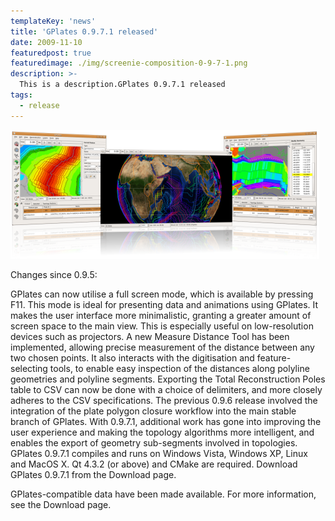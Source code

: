 ```yaml
---
templateKey: 'news'
title: 'GPlates 0.9.7.1 released'
date: 2009-11-10
featuredpost: true
featuredimage: ./img/screenie-composition-0-9-7-1.png
description: >-
  This is a description.GPlates 0.9.7.1 released
tags:
  - release
---
```


![GPlates 0.9.7.1 released](./img/screenie-composition-0-9-7-1.png)

Changes since 0.9.5:

GPlates can now utilise a full screen mode, which is available by pressing F11. This mode is ideal for presenting data and animations using GPlates. It makes the user interface more minimalistic, granting a greater amount of screen space to the main view. This is especially useful on low-resolution devices such as projectors.
A new Measure Distance Tool has been implemented, allowing precise measurement of the distance between any two chosen points. It also interacts with the digitisation and feature-selecting tools, to enable easy inspection of the distances along polyline geometries and polyline segments.
Exporting the Total Reconstruction Poles table to CSV can now be done with a choice of delimiters, and more closely adheres to the CSV specifications.
The previous 0.9.6 release involved the integration of the plate polygon closure workflow into the main stable branch of GPlates. With 0.9.7.1, additional work has gone into improving the user experience and making the topology algorithms more intelligent, and enables the export of geometry sub-segments involved in topologies.
GPlates 0.9.7.1 compiles and runs on Windows Vista, Windows XP, Linux and MacOS X. Qt 4.3.2 (or above) and CMake are required. Download GPlates 0.9.7.1 from the Download page.

GPlates-compatible data have been made available. For more information, see the Download page.